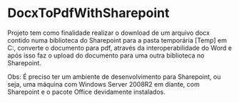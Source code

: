# DocxToPdfWithSharepoint
Projeto tem como finalidade realizar o download de um arquivo docx contido numa biblioteca do Sharepoint para a pasta temporária [Temp] em C:\, converte o documento para pdf, através da interoperabilidade do Word e após isso faz o upload do documento para uma outra biblioteca no Sharepoint.

Obs: É preciso ter um ambiente de desenvolvimento para Sharepoint, ou seja, uma máquina com Windows Server 2008R2 em diante, com Sharepoint e o pacote Office devidamente instalados.

